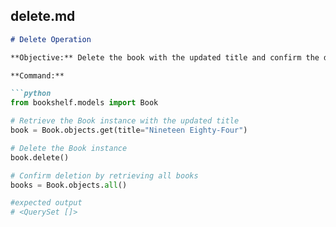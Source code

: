 ## **delete.md**

```markdown
# Delete Operation

**Objective:** Delete the book with the updated title and confirm the deletion.

**Command:**

```python
from bookshelf.models import Book

# Retrieve the Book instance with the updated title
book = Book.objects.get(title="Nineteen Eighty-Four")

# Delete the Book instance
book.delete()

# Confirm deletion by retrieving all books
books = Book.objects.all()

#expected output
# <QuerySet []>